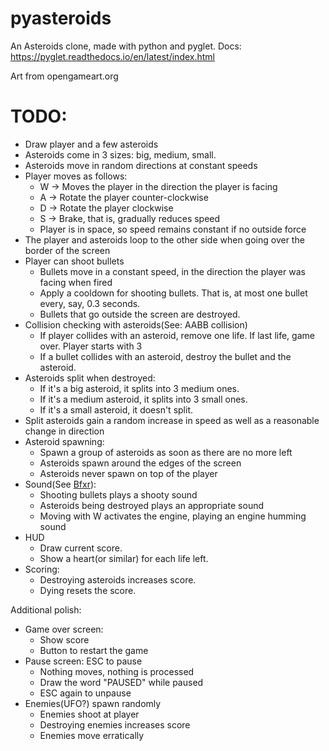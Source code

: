 # pyasteroids

An Asteroids clone, made with python and pyglet. Docs: https://pyglet.readthedocs.io/en/latest/index.html

Art from opengameart.org


# TODO:
- Draw player and a few asteroids
- Asteroids come in 3 sizes: big, medium, small.
- Asteroids move in random directions at constant speeds
- Player moves as follows:
  - W -> Moves the player in the direction the player is facing
  - A -> Rotate the player counter-clockwise
  - D -> Rotate the player clockwise
  - S -> Brake, that is, gradually reduces speed
  - Player is in space, so speed remains constant if no outside force
- The player and asteroids loop to the other side when going over the border of the screen
- Player can shoot bullets
  - Bullets move in a constant speed, in the direction the player was facing when fired
  - Apply a cooldown for shooting bullets. That is, at most one bullet every, say, 0.3 seconds.
  - Bullets that go outside the screen are destroyed.
- Collision checking with asteroids(See: AABB collision)
  - If player collides with an asteroid, remove one life. If last life, game over. Player starts with 3
  - If a bullet collides with an asteroid, destroy the bullet and the asteroid.
- Asteroids split when destroyed:
  - If it's a big asteroid, it splits into 3 medium ones.
  - If it's a medium asteroid, it splits into 3 small ones.
  - If it's a small asteroid, it doesn't split.
- Split asteroids gain a random increase in speed as well as a reasonable change in direction
- Asteroid spawning:
  - Spawn a group of asteroids as soon as there are no more left
  - Asteroids spawn around the edges of the screen
  - Asteroids never spawn on top of the player
- Sound(See [Bfxr](https://www.bfxr.net)):
  - Shooting bullets plays a shooty sound
  - Asteroids being destroyed plays an appropriate sound
  - Moving with W activates the engine, playing an engine humming sound
- HUD
  - Draw current score.
  - Show a heart(or similar) for each life left.
- Scoring:
  - Destroying asteroids increases score.
  - Dying resets the score.

Additional polish:
- Game over screen:
  - Show score
  - Button to restart the game
- Pause screen: ESC to pause
  - Nothing moves, nothing is processed
  - Draw the word "PAUSED" while paused
  - ESC again to unpause
- Enemies(UFO?) spawn randomly
  - Enemies shoot at player
  - Destroying enemies increases score
  - Enemies move erratically